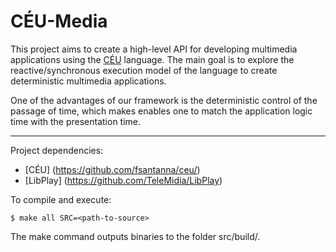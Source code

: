 CÉU-Media
===
This project aims to create a high-level API for developing multimedia applications using the [CÉU](http://www.ceu-lang.org/) language. The main goal is to explore the reactive/synchronous execution model of the language to create deterministic multimedia applications. 

One of the advantages of our framework is the deterministic control of the passage of time, which makes enables one
to match the application logic time with the presentation time. 

---
Project dependencies:
  * [CÉU] (https://github.com/fsantanna/ceu/)
  * [LibPlay] (https://github.com/TeleMidia/LibPlay)

To compile and execute:
```
$ make all SRC=<path-to-source>
```
The make command outputs binaries to the folder src/build/.
